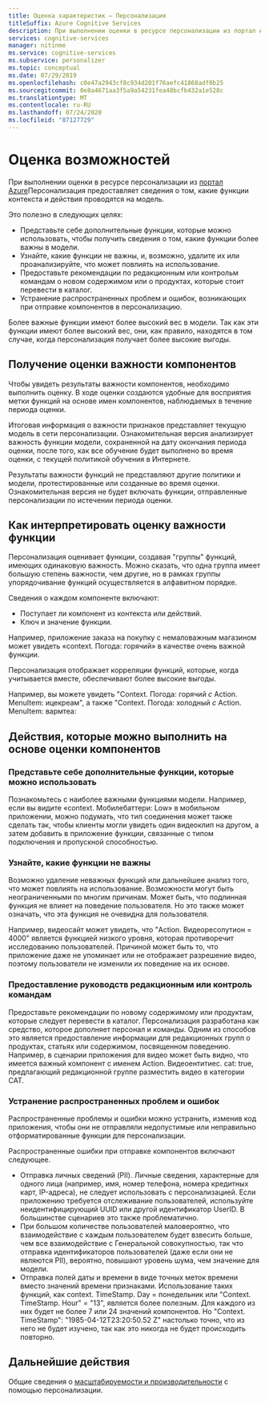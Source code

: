 ```yaml
---
title: Оценка характеристик — Персонализация
titleSuffix: Azure Cognitive Services
description: При выполнении оценки в ресурсе персонализации из портал Azure Персонализация предоставляет сведения о том, какие функции контекста и действия проводятся на модель.
services: cognitive-services
manager: nitinme
ms.service: cognitive-services
ms.subservice: personalizer
ms.topic: conceptual
ms.date: 07/29/2019
ms.openlocfilehash: c0e47a2943cf8c934d201f76aefc41868adf0b25
ms.sourcegitcommit: 0e8a4671aa3f5a9a54231fea48bcfb432a1e528c
ms.translationtype: MT
ms.contentlocale: ru-RU
ms.lasthandoff: 07/24/2020
ms.locfileid: "87127729"
---
```

# <a name="feature-evaluation"></a>Оценка возможностей

При выполнении оценки в ресурсе персонализации из [портал Azure](https://portal.azure.com)Персонализация предоставляет сведения о том, какие функции контекста и действия проводятся на модель. 

Это полезно в следующих целях:

* Представьте себе дополнительные функции, которые можно использовать, чтобы получить сведения о том, какие функции более важны в модели.
* Узнайте, какие функции не важны, и, возможно, удалите их или проанализируйте, что может повлиять на использование.
* Предоставьте рекомендации по редакционным или контрольм командам о новом содержимом или о продуктах, которые стоит перевести в каталог.
* Устранение распространенных проблем и ошибок, возникающих при отправке компонентов в персонализацию.

Более важные функции имеют более высокий вес в модели. Так как эти функции имеют более высокий вес, они, как правило, находятся в том случае, когда персонализация получает более высокие выгоды.

## <a name="getting-feature-importance-evaluation"></a>Получение оценки важности компонентов

Чтобы увидеть результаты важности компонентов, необходимо выполнить оценку. В ходе оценки создаются удобные для восприятия метки функций на основе имен компонентов, наблюдаемых в течение периода оценки.

Итоговая информация о важности признаков представляет текущую модель в сети персонализации. Ознакомительная версия анализирует важность функции модели, сохраненной на дату окончания периода оценки, после того, как все обучение будет выполнено во время оценки, с текущей политикой обучения в Интернете. 

Результаты важности функций не представляют другие политики и модели, протестированные или созданные во время оценки.  Ознакомительная версия не будет включать функции, отправленные персонализации по истечении периода оценки.

## <a name="how-to-interpret-the-feature-importance-evaluation"></a>Как интерпретировать оценку важности функции

Персонализация оценивает функции, создавая "группы" функций, имеющих одинаковую важность. Можно сказать, что одна группа имеет большую степень важности, чем другие, но в рамках группы упорядочивание функций осуществляется в алфавитном порядке.

Сведения о каждом компоненте включают:

* Поступает ли компонент из контекста или действий.
* Ключ и значение функции.

Например, приложение заказа на покупку с немаловажным магазином может увидеть «context. Погода: горячий» в качестве очень важной функции.

Персонализация отображает корреляции функций, которые, когда учитывается вместе, обеспечивают более высокие выгоды.

Например, вы можете увидеть "Context. Погода: горячий *с* Action. MenuItem: ицекреам", а также "Context. Погода: холодный *с* Action. MenuItem: вармтеа:

## <a name="actions-you-can-take-based-on-feature-evaluation"></a>Действия, которые можно выполнить на основе оценки компонентов

### <a name="imagine-additional-features-you-could-use"></a>Представьте себе дополнительные функции, которые можно использовать

Познакомьтесь с наиболее важными функциями модели. Например, если вы видите «context. Мобилебаттери: Low» в мобильном приложении, можно подумать, что тип соединения может также сделать так, чтобы клиенты могли увидеть один видеоклип на другом, а затем добавить в приложение функции, связанные с типом подключения и пропускной способностью.

### <a name="see-what-features-are-not-important"></a>Узнайте, какие функции не важны

Возможно удаление неважных функций или дальнейшее анализ того, что может повлиять на использование. Возможности могут быть неограниченными по многим причинам. Может быть, что подлинная функция не влияет на поведение пользователя. Но это также может означать, что эта функция не очевидна для пользователя. 

Например, видеосайт может увидеть, что "Action. Видеоресолутион = 4000" является функцией низкого уровня, которая противоречит исследованию пользователей. Причиной может быть то, что приложение даже не упоминает или не отображает разрешение видео, поэтому пользователи не изменили их поведение на их основе.

### <a name="provide-guidance-to-editorial-or-curation-teams"></a>Предоставление руководств редакционным или контроль командам

Предоставьте рекомендации по новому содержимому или продуктам, которые следует перевести в каталог. Персонализация разработана как средство, которое дополняет персонал и команды. Одним из способов это является предоставление информации для редакционных групп о продуктах, статьях или содержимом, посвященном поведению. Например, в сценарии приложения для видео может быть видно, что имеется важный компонент с именем Action. Видеоентитиес. cat: true, предлагающий редакционной группе разместить видео в категории CAT.

### <a name="troubleshoot-common-problems-and-mistakes"></a>Устранение распространенных проблем и ошибок

Распространенные проблемы и ошибки можно устранить, изменив код приложения, чтобы они не отправляли недопустимые или неправильно отформатированные функции для персонализации. 

Распространенные ошибки при отправке компонентов включают следующее.

* Отправка личных сведений (PII). Личные сведения, характерные для одного лица (например, имя, номер телефона, номера кредитных карт, IP-адреса), не следует использовать с персонализацией. Если приложению требуется отслеживание пользователей, используйте неидентифицирующий UUID или другой идентификатор UserID. В большинстве сценариев это также проблематично.
* При большом количестве пользователей маловероятно, что взаимодействие с каждым пользователем будет взвесить больше, чем все взаимодействие с Генеральной совокупностью, так что отправка идентификаторов пользователей (даже если они не являются PII), вероятно, повышают уровень шума, чем значение для модели.
* Отправка полей даты и времени в виде точных меток времени вместо значений времени признаками. Использование таких функций, как context. TimeStamp. Day = понедельник или "Context. TimeStamp. Hour" = "13", является более полезным. Для каждого из них будет не более 7 или 24 значений компонентов. Но "Context. TimeStamp": "1985-04-12T23:20:50.52 Z" настолько точно, что из него не будет изучено, так как это никогда не будет происходить повторно.

## <a name="next-steps"></a>Дальнейшие действия

Общие сведения о [масштабируемости и производительности](concepts-scalability-performance.md) с помощью персонализации.

